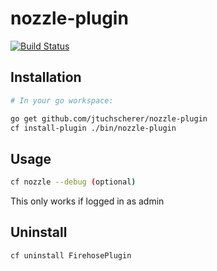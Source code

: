 # nozzle-plugin

[![Build Status](https://travis-ci.org/jtuchscherer/nozzle-plugin.svg?branch=master)](https://travis-ci.org/jtuchscherer/nozzle-plugin)

## Installation

```bash
# In your go workspace:

go get github.com/jtuchscherer/nozzle-plugin
cf install-plugin ./bin/nozzle-plugin

```

## Usage

```bash
cf nozzle --debug (optional)
```
This only works if logged in as admin

## Uninstall

```bash
cf uninstall FirehosePlugin
```
